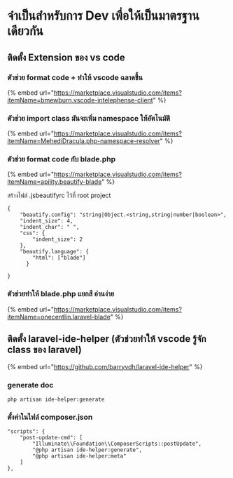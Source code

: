 # จำเป็นสำหรับการ Dev เพื่อให้เป็นมาตรฐานเดียวกัน

## ติดตั้ง Extension ของ vs code

### ตัวช่วย format code + ทำให้ vscode ฉลาดขึ้น

{% embed url="https://marketplace.visualstudio.com/items?itemName=bmewburn.vscode-intelephense-client" %}

### ตัวช่วย import class มันจะเพิ่ม namespace ให้อัตโนมัติ

{% embed url="https://marketplace.visualstudio.com/items?itemName=MehediDracula.php-namespace-resolver" %}

### ตัวช่วย format code กับ blade.php

{% embed url="https://marketplace.visualstudio.com/items?itemName=apility.beautify-blade" %}

สร้างไฟล์ .jsbeautifyrc ไว้ที่ root project

```text
{
    "beautify.config": "string|Object.<string,string|number|boolean>",
    "indent_size": 4,
    "indent_char": " ",
    "css": {
        "indent_size": 2
    },
    "beautify.language": {
        "html": ["blade"]
      }

}
```

### ตัวช่วยทำให้ blade.php แยกสี อ่านง่าย

{% embed url="https://marketplace.visualstudio.com/items?itemName=onecentlin.laravel-blade" %}



## ติดตั้ง laravel-ide-helper \(ตัวช่วยทำให้ vscode รู้จัก class ของ laravel\)

{% embed url="https://github.com/barryvdh/laravel-ide-helper" %}

### generate doc

```text
php artisan ide-helper:generate
```

### ตั้งค่าในไฟล์ composer.json

```text
"scripts": {
    "post-update-cmd": [
        "Illuminate\\Foundation\\ComposerScripts::postUpdate",
        "@php artisan ide-helper:generate",
        "@php artisan ide-helper:meta"
    ]
},
```

